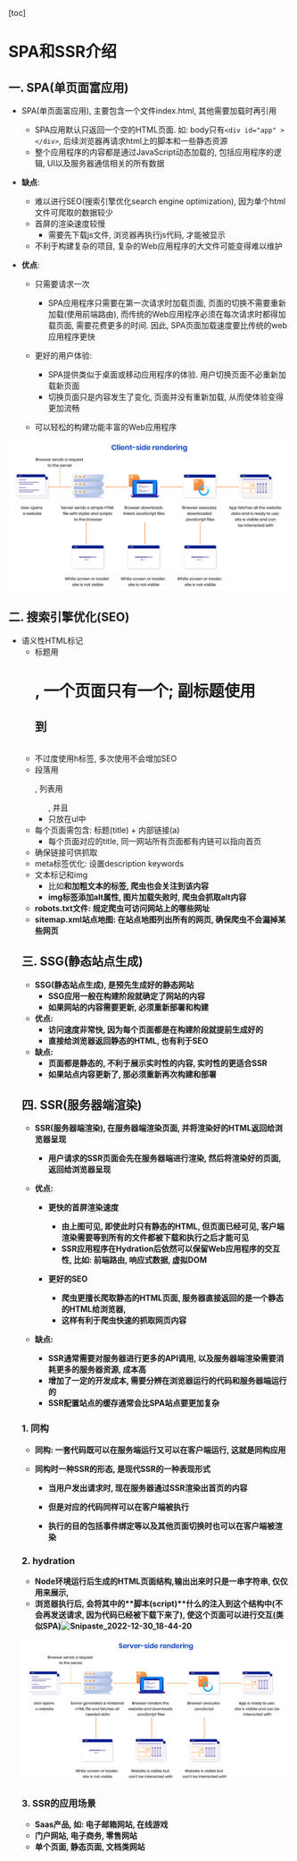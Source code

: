 [toc]

# SPA和SSR介绍

## 一. SPA(单页面富应用)

- SPA(单页面富应用), 主要包含一个文件index.html, 其他需要加载时再引用

  - SPA应用默认只返回一个空的HTML页面. 如: body只有`<div id="app" ></div>`, 后续浏览器再请求html上的脚本和一些静态资源
  - 整个应用程序的内容都是通过JavaScript动态加载的, 包括应用程序的逻辑, UI以及服务器通信相关的所有数据

- **缺点**: 

  - 难以进行SEO(搜索引擎优化search engine optimization), 因为单个html文件可爬取的数据较少
  - 首屏的渲染速度较慢
    - 需要先下载js文件, 浏览器再执行js代码, 才能被显示
  - 不利于构建复杂的项目, 复杂的Web应用程序的大文件可能变得难以维护

- **优点**:

  - 只需要请求一次
    - SPA应用程序只需要在第一次请求时加载页面, 页面的切换不需要重新加载(使用前端路由), 而传统的Web应用程序必须在每次请求时都得加载页面, 需要花费更多的时间. 因此, SPA页面加载速度要比传统的web应用程序更快

  - 更好的用户体验:
    - SPA提供类似于桌面或移动应用程序的体验. 用户切换页面不必重新加载新页面
    - 切换页面只是内容发生了变化, 页面并没有重新加载, 从而使体验变得更加流畅

  - 可以轻松的构建功能丰富的Web应用程序

  

![client-side-rendering-2x](.\图片\client-side-rendering-2x.png)

## 二. 搜索引擎优化(SEO)

- 语义性HTML标记
  - 标题用<h1>, 一个页面只有一个; 副标题使用<h2>到<h6>
  - 不过度使用h标签, 多次使用不会增加SEO
  - 段落用<p>, 列表用<ul>, 并且<li>只放在ul中
- 每个页面需包含: 标题(title) + 内部链接(a)
  - 每个页面对应的title, 同一网站所有页面都有内链可以指向首页
- 确保链接可供抓取
- meta标签优化: 设置description keywords
- 文本标记和img
  - 比如<b>和<strong>加粗文本的标签, 爬虫也会关注到该内容
  - img标签添加alt属性, 图片加载失败时, 爬虫会抓取alt内容
- robots.txt文件: 规定爬虫可访问网站上的哪些网址
- sitemap.xml站点地图: 在站点地图列出所有的网页, 确保爬虫不会漏掉某些网页



## 三. SSG(静态站点生成)

- SSG(静态站点生成), 是预先生成好的静态网站
  - SSG应用一般在构建阶段就确定了网站的内容
  - **如果网站的内容需要更新, 必须重新部署和构建**
- **优点:**
  - 访问速度非常快, 因为每个页面都是在构建阶段就提前生成好的
  - 直接给浏览器返回静态的HTML, 也有利于SEO
- **缺点:**
  - 页面都是静态的, 不利于展示实时性的内容, 实时性的更适合SSR
  - 如果站点内容更新了, 那必须重新再次构建和部署



## 四. SSR(服务器端渲染)

- SSR(服务器端渲染), 在服务器端渲染页面, 并将渲染好的HTML返回给浏览器呈现
  - 用户请求的SSR页面会先在服务器端进行渲染, 然后将渲染好的页面, 返回给浏览器呈现

- **优点:**

  - **更快的首屏渲染速度**
    - 由上图可见, 即使此时只有静态的HTML, 但页面已经可见, **客户端渲染需要等到所有的文件都被下载和执行之后才能可见**
    - SSR应用程序在Hydration后依然可以保留Web应用程序的交互性, 比如: 前端路由, 响应式数据, 虚拟DOM

  - **更好的SEO**
    - 爬虫更擅长爬取静态的HTML页面, 服务器直接返回的是一个静态的HTML给浏览器,
    - 这样有利于爬虫快速的抓取网页内容

- **缺点:**
  - SSR通常需要对服务器进行更多的API调用, 以及服务器端渲染需要消耗更多的服务器资源, **成本高**
  - 增加了一定的开发成本, 需要分辨在浏览器运行的代码和服务器端运行的
  - SSR配置站点的缓存通常会比SPA站点要更加复杂

### 1. 同构

- 同构: 一套代码既可以在服务端运行又可以在客户端运行, 这就是同构应用

- 同构时一种SSR的形态, 是现代SSR的一种表现形式

  - 当用户发出请求时, 现在服务器通过SSR渲染出首页的内容

  - 但是对应的代码同样可以在客户端被执行

  - 执行的目的包括事件绑定等以及其他页面切换时也可以在客户端被渲染

### 2. hydration

- Node环境运行后生成的HTML页面结构,输出出来时**只是一串字符串**, 仅仅用来展示,
- 浏览器执行后, 会将其中的**脚本(script)**什么的注入到这个结构中(不会再发送请求, 因为代码已经被下载下来了), 使这个页面可以进行交互(类似SPA)![Snipaste_2022-12-30_18-44-20](C:\Users\zZOMZz\Desktop\Typora笔记\临时待整理\图片\Snipaste_2022-12-30_18-44-20.png)

![server-side-rendering-2x](.\图片\server-side-rendering-2x.png)



### 3. SSR的应用场景

- Saas产品, 如: 电子邮箱网站, 在线游戏
- 门户网站, 电子商务, 零售网站
- 单个页面, 静态页面, 文档类网站
